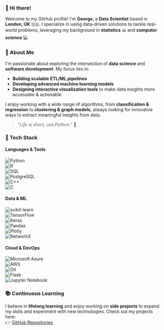 ### 👋 Hi there! 

Welcome to my GitHub profile! I'm **George**, a **Data Scientist** based in **London, UK** 🇬🇧. I specialize in using data-driven solutions to tackle real-world problems, leveraging my background in **statistics** 📊 and **computer science** 💻.  

### 🚀 About Me  
I'm passionate about exploring the intersection of **data science** and **software development**. My focus lies in:  
- **Building scalable ETL/ML pipelines**  
- **Developing advanced machine learning models**  
- **Designing interactive visualization tools** to make data insights more accessible & actionable  

I enjoy working with a wide range of algorithms, from **classification & regression** to **clustering & graph models**, always looking for innovative ways to extract meaningful insights from data.  

> _"Life is short, use Python."_ 🐍  

### 🔧 Tech Stack  

#### **Languages & Tools**  
![Python](https://img.shields.io/badge/-Python-000?&logo=Python)  
![R](https://img.shields.io/badge/-R-000?&logo=R)  
![SQL](https://img.shields.io/badge/-SQL-000?&logo=MySQL)  
![PostgreSQL](https://img.shields.io/badge/-PostgreSQL-000?&logo=postgresql)  
![C++](https://img.shields.io/badge/-C++-000?&logo=c%2b%2b&logoColor=00599C)  
![C](https://img.shields.io/badge/-C-000?&logo=C)  

#### **Data & ML**  
![scikit-learn](https://img.shields.io/badge/-scikit--learn-F7931E?&logo=scikit-learn&logoColor=white)  
![TensorFlow](https://img.shields.io/badge/-TensorFlow-FF6F00?&logo=TensorFlow&logoColor=white)  
![Keras](https://img.shields.io/badge/-Keras-D00000?&logo=Keras&logoColor=white)  
![Pandas](https://img.shields.io/badge/-Pandas-150458?&logo=pandas)  
![Plotly](https://img.shields.io/badge/-Plotly-3F4F75?&logo=plotly)  
![NetworkX](https://img.shields.io/badge/-NetworkX-1f8acb?&logo=python)  

#### **Cloud & DevOps**  
![Microsoft Azure](https://img.shields.io/badge/-Azure-0089D6?&logo=microsoft-azure&logoColor=white)  
![AWS](https://img.shields.io/badge/AWS-%23FF9900.svg?&logo=amazon-aws&logoColor=white)  
![Git](https://img.shields.io/badge/-Git-F05032?&logo=git)  
![Flask](https://img.shields.io/badge/-Flask-000000?&logo=Flask)  
![Jupyter Notebook](https://img.shields.io/badge/-Jupyter-orange?&logo=Jupyter)  

### 📚 Continuous Learning  
I believe in **lifelong learning** and enjoy working on **side projects** to expand my skills and experiment with new technologies. Check out my projects here:  
👉 [GitHub Repositories](https://github.com/gpsyrou)  
